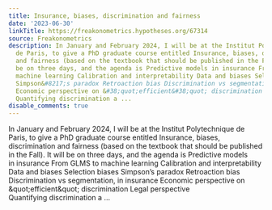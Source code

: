 ```yaml
---
title: Insurance, biases, discrimination and fairness
date: '2023-06-30'
linkTitle: https://freakonometrics.hypotheses.org/67314
source: Freakonometrics
description: In January and February 2024, I will be at the Institut Polytechnique
  de Paris, to give a PhD graduate course entitled Insurance, biases, discrimination
  and fairness (based on the textbook that should be published in the Fall). It will
  be on three days, and the agenda is Predictive models in insurance From GLMS to
  machine learning Calibration and interpretability Data and biases Selection biases
  Simpson&#8217;s paradox Retroaction bias Discrimination vs segmentation, in insurance
  Economic perspective on &#38;quot;efficient&#38;quot; discrimination Legal perspective
  Quantifying discrimination a ...
disable_comments: true
---
```

In January and February 2024, I will be at the Institut Polytechnique de Paris, to give a PhD graduate course entitled Insurance, biases, discrimination and fairness (based on the textbook that should be published in the Fall). It will be on three days, and the agenda is Predictive models in insurance From GLMS to machine learning Calibration and interpretability Data and biases Selection biases Simpson&#8217;s paradox Retroaction bias Discrimination vs segmentation, in insurance Economic perspective on &#38;quot;efficient&#38;quot; discrimination Legal perspective Quantifying discrimination a ...
